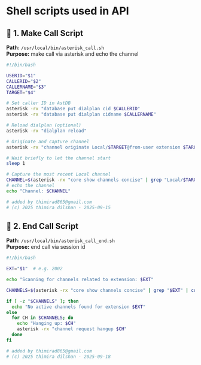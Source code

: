 # Shell scripts used in API

## 📁 1. Make Call Script

**Path:** `/usr/local/bin/asterisk_call.sh`  
**Purpose:** make call via asterisk and echo the channel

```bash
#!/bin/bash

USERID="$1"
CALLERID="$2"
CALLERNAME="$3"
TARGET="$4"

# Set caller ID in AstDB
asterisk -rx "database put dialplan cid $CALLERID"
asterisk -rx "database put dialplan cidname $CALLERNAME"

# Reload dialplan (optional)
asterisk -rx "dialplan reload"

# Originate and capture channel
asterisk -rx "channel originate Local/$TARGET@from-user extension $TARGET@from-user"

# Wait briefly to let the channel start
sleep 1

# Capture the most recent Local channel
CHANNEL=$(asterisk -rx "core show channels concise" | grep "Local/$TARGET@" | head -n 1 | cut -d '!' -f1)
# echo the channel
echo "Channel: $CHANNEL"

# added by thimirad865@gmail.com
# (c) 2025 thimira dilshan - 2025-09-15

```

## 📁 2. End Call Script

**Path:** `/usr/local/bin/asterisk_call_end.sh`  
**Purpose:** end call via session id

```bash
#!/bin/bash

EXT="$1"  # e.g. 2002

echo "Scanning for channels related to extension: $EXT"

CHANNELS=$(asterisk -rx "core show channels concise" | grep "$EXT" | cut -d '!' -f1)

if [ -z "$CHANNELS" ]; then
  echo "No active channels found for extension $EXT"
else
  for CH in $CHANNELS; do
    echo "Hanging up: $CH"
    asterisk -rx "channel request hangup $CH"
  done
fi

# added by thimirad865@gmail.com
# (c) 2025 thimira dilshan - 2025-09-18

```
